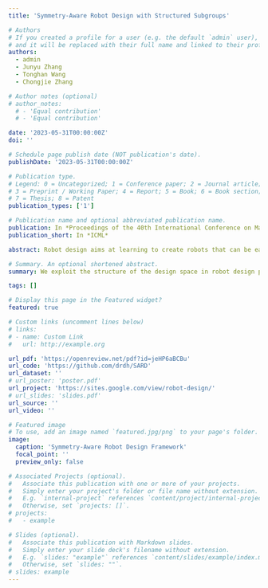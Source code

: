 ```yaml
---
title: 'Symmetry-Aware Robot Design with Structured Subgroups'

# Authors
# If you created a profile for a user (e.g. the default `admin` user), write the username (folder name) here
# and it will be replaced with their full name and linked to their profile.
authors:
  - admin
  - Junyu Zhang
  - Tonghan Wang
  - Chongjie Zhang

# Author notes (optional)
# author_notes:
  # - 'Equal contribution'
  # - 'Equal contribution'

date: '2023-05-31T00:00:00Z'
doi: ''

# Schedule page publish date (NOT publication's date).
publishDate: '2023-05-31T00:00:00Z'

# Publication type.
# Legend: 0 = Uncategorized; 1 = Conference paper; 2 = Journal article;
# 3 = Preprint / Working Paper; 4 = Report; 5 = Book; 6 = Book section;
# 7 = Thesis; 8 = Patent
publication_types: ['1']

# Publication name and optional abbreviated publication name.
publication: In *Proceedings of the 40th International Conference on Machine Learning*
publication_short: In *ICML*

abstract: Robot design aims at learning to create robots that can be easily controlled and perform tasks efficiently. Previous works on robot design have proven its ability to generate robots for various tasks. However, these works searched the robots directly from the vast design space and ignored common structures, resulting in abnormal robots and poor performance. To tackle this problem, we propose a Symmetry-Aware Robot Design (SARD) framework that exploits the structure of the design space by incorporating symmetry searching into the robot design process. Specifically, we represent symmetries with the subgroups of the dihedral group and search for the optimal symmetry in structured subgroups. Then robots are designed under the searched symmetry. In this way, SARD can design efficient symmetric robots while covering the original design space, which is theoretically analyzed. We further empirically evaluate SARD on various tasks, and the results show its superior efficiency and generalizability.

# Summary. An optional shortened abstract.
summary: We exploit the structure of the design space in robot design problems with symmetry characteristics and generate robots with high performance more efficiently.

tags: []

# Display this page in the Featured widget?
featured: true

# Custom links (uncomment lines below)
# links:
# - name: Custom Link
#   url: http://example.org

url_pdf: 'https://openreview.net/pdf?id=jeHP6aBCBu'
url_code: 'https://github.com/drdh/SARD'
url_dataset: ''
# url_poster: 'poster.pdf'
url_project: 'https://sites.google.com/view/robot-design/'
# url_slides: 'slides.pdf'
url_source: ''
url_video: ''

# Featured image
# To use, add an image named `featured.jpg/png` to your page's folder.
image:
  caption: 'Symmetry-Aware Robot Design Framework'
  focal_point: ''
  preview_only: false

# Associated Projects (optional).
#   Associate this publication with one or more of your projects.
#   Simply enter your project's folder or file name without extension.
#   E.g. `internal-project` references `content/project/internal-project/index.md`.
#   Otherwise, set `projects: []`.
# projects:
#   - example

# Slides (optional).
#   Associate this publication with Markdown slides.
#   Simply enter your slide deck's filename without extension.
#   E.g. `slides: "example"` references `content/slides/example/index.md`.
#   Otherwise, set `slides: ""`.
# slides: example
---
```


